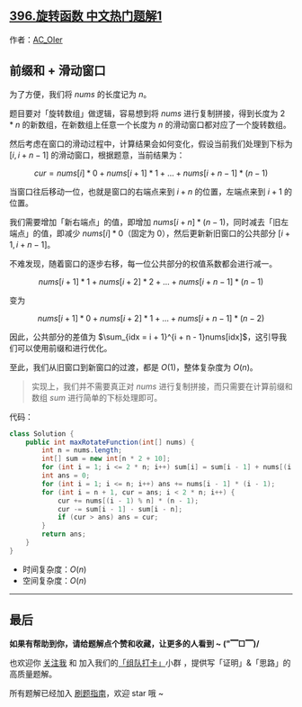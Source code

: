 ## [396.旋转函数 中文热门题解1](https://leetcode.cn/problems/rotate-function/solutions/100000/by-ac_oier-sxbi)

作者：[AC_OIer](https://leetcode.cn/u/AC_OIer)

## 前缀和 + 滑动窗口

为了方便，我们将 $nums$ 的长度记为 $n$。

题目要对「旋转数组」做逻辑，容易想到将 $nums$ 进行复制拼接，得到长度为 $2 * n$ 的新数组，在新数组上任意一个长度为 $n$ 的滑动窗口都对应了一个旋转数组。

然后考虑在窗口的滑动过程中，计算结果会如何变化，假设当前我们处理到下标为 $[i, i + n - 1]$ 的滑动窗口，根据题意，当前结果为：

$$
cur = nums[i] * 0 + nums[i + 1] * 1  + ... + nums[i + n - 1] * (n - 1)
$$

当窗口往后移动一位，也就是窗口的右端点来到 $i + n$ 的位置，左端点来到 $i + 1$ 的位置。

我们需要增加「新右端点」的值，即增加 $nums[i + n] * (n - 1)$，同时减去「旧左端点」的值，即减少 $nums[i] * 0$（固定为 $0$），然后更新新旧窗口的公共部分 $[i + 1, i + n - 1]$。

不难发现，随着窗口的逐步右移，每一位公共部分的权值系数都会进行减一。

$$
nums[i + 1] * 1 + nums[i + 2] * 2 + ... + nums[i + n - 1] * (n - 1)
$$

变为 

$$
nums[i + 1] * 0 + nums[i + 2] * 1 + ... + nums[i + n - 1] * (n - 2)
$$

因此，公共部分的差值为 $\sum_{idx = i + 1}^{i + n - 1}nums[idx]$，这引导我们可以使用前缀和进行优化。

至此，我们从旧窗口到新窗口的过渡，都是 $O(1)$，整体复杂度为 $O(n)$。

> 实现上，我们并不需要真正对 $nums$ 进行复制拼接，而只需要在计算前缀和数组 $sum$ 进行简单的下标处理即可。

代码：
```Java []
class Solution {
    public int maxRotateFunction(int[] nums) {
        int n = nums.length;
        int[] sum = new int[n * 2 + 10];
        for (int i = 1; i <= 2 * n; i++) sum[i] = sum[i - 1] + nums[(i - 1) % n];
        int ans = 0;
        for (int i = 1; i <= n; i++) ans += nums[i - 1] * (i - 1);
        for (int i = n + 1, cur = ans; i < 2 * n; i++) {
            cur += nums[(i - 1) % n] * (n - 1);
            cur -= sum[i - 1] - sum[i - n];
            if (cur > ans) ans = cur;
        }
        return ans;
    }
}
```
* 时间复杂度：$O(n)$
* 空间复杂度：$O(n)$

---

## 最后

**如果有帮助到你，请给题解点个赞和收藏，让更多的人看到 ~ ("▔□▔)/**

也欢迎你 [关注我](https://oscimg.oschina.net/oscnet/up-19688dc1af05cf8bdea43b2a863038ab9e5.png) 和 加入我们的[「组队打卡」](https://leetcode-cn.com/u/ac_oier/)小群 ，提供写「证明」&「思路」的高质量题解。

所有题解已经加入 [刷题指南](https://github.com/SharingSource/LogicStack-LeetCode/wiki)，欢迎 star 哦 ~